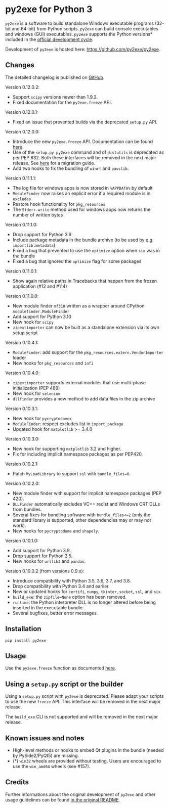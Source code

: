 py2exe for Python 3
===================

`py2exe` is a software to build standalone Windows executable
programs (32-bit and 64-bit) from Python scripts. `py2exe` can build console
executables and windows (GUI) executables.
`py2exe` supports the Python versions* included in the [official development cycle](https://devguide.python.org/#status-of-python-branches).

Development of `py2exe` is hosted here: https://github.com/py2exe/py2exe.


Changes
----------------------------

The detailed changelog is published on [GitHub](https://github.com/py2exe/py2exe/releases/).

Version 0.12.0.2:
- Support `scipy` versions newer than 1.9.2.
- Fixed documentation for the `py2exe.freeze` API.

Version 0.12.0.1:
- Fixed an issue that prevented builds via the deprecated `setup.py` API.

Version 0.12.0.0:
- Introduce the new `py2exe.freeze` API. Documentation can be found [here](https://github.com/py2exe/py2exe/blob/master/docs/py2exe.freeze.md).
- Use of the `setup.py py2exe` command and of `distutils` is deprecated as per PEP 632. Both
  these interfaces will be removed in the next major release. See [here](https://github.com/py2exe/py2exe/blob/master/docs/migration.md)
  for a migration guide.
- Add two hooks to fix the bundling of `winrt` and `passlib`.

Version 0.11.1.1:
- The log file for windows apps is now stored in `%APPDATA%` by default
- `ModuleFinder` now raises an explicit error if a required module is in `excludes`
- Restore hook functionality for `pkg_resources`
- The `Stderr.write` method used for windows apps now returns the number of written bytes

Version 0.11.1.0:
- Drop support for Python 3.6
- Include package metadata in the bundle archive (to be used by e.g. `importlib.metadata`)
- Fixed a bug that prevented to use the `optimize` option when `six` was in the bundle
- Fixed a bug that ignored the `optimize` flag for some packages

Version 0.11.0.1:
- Show again relative paths in Tracebacks that happen from the frozen application
  (#12 and #114)

Version 0.11.0.0:
- New module finder `mf310` written as a wrapper around CPython `modulefinder.ModuleFinder`
- Add support for Python 3.10
- New hook for `scipy`
- `zipextimporter` can now be built as a standalone extension via its own setup script

Version 0.10.4.1:
- `ModuleFinder`: add support for the `pkg_resources.extern.VendorImporter` loader
- New hooks for `pkg_resources` and `infi`

Version 0.10.4.0:
- `zipextimporter` supports external modules that use multi-phase initialization (PEP 489)
- New hook for `selenium`
- `dllfinder` provides a new method to add data files in the zip archive

Version 0.10.3.1:
- New hook for `pycryptodomex`
- `ModuleFinder`: respect excludes list in `import_package`
- Updated hook for `matplotlib` >= 3.4.0

Version 0.10.3.0:
- New hook for supporting `matplotlib` 3.2 and higher.
- Fix for including implicit namespace packages as per PEP420.

Version 0.10.2.1:
- Patch `MyLoadLibrary` to support `ssl` with `bundle_files=0`.

Version 0.10.2.0:
- New module finder with support for implicit namespace packages (PEP 420).
- `DLLFinder` automatically excludes VC++ redist and Windows CRT DLLs from bundles.
- Several fixes for bundling software with `bundle_files<=2` (only the standard library
  is supported, other dependencies may or may not work).
- New hooks for `pycryptodome` and `shapely`.

Version 0.10.1.0:
- Add support for Python 3.9.
- Drop support for Python 3.5.
- New hooks for `urllib3` and `pandas`.

Version 0.10.0.2 (from versions 0.9.x):
- Introduce compatibility with Python 3.5, 3.6, 3.7, and 3.8.
- Drop compatibility with Python 3.4 and earlier.
- New or updated hooks for `certifi`, `numpy`, `tkinter`, `socket`,
`ssl`, and `six`.
- `build_exe`: the `zipfile=None` option has been removed.
- `runtime`: the Python interpreter DLL is no longer altered before
being inserted in the executable bundle.
- Several bugfixes, better error messages.


Installation
------------

```pip install py2exe```

Usage
---------------
Use the `py2exe.freeze` function as documented [here](docs/py2exe.freeze.md).


Using a `setup.py` script or the builder
-----------------

Using a `setup.py` script with `py2exe` is deprecated. Please adapt your
scripts to use the new `freeze` API. This interface will be removed in the
next major release.

The `build_exe` CLI is not supported and will be removed in the next major
release.

Known issues and notes
------------

- High-level methods or hooks to embed Qt plugins in the bundle (needed by
PySide2/PyQt5) are missing.
- (*) `win32` wheels are provided without testing. Users are encouraged to
use the `win_amd64` wheels (see #157).

Credits
--------

Further informations about the original development of `py2exe` and other
usage guidelines can be found [in the original README](https://github.com/py2exe/py2exe/blob/master/README_ORIGINAL.rst).
